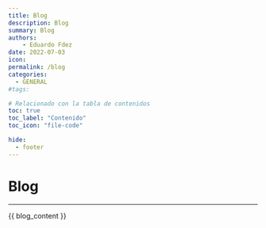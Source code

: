 ```yaml
---
title: Blog
description: Blog 
summary: Blog
authors:
    - Eduardo Fdez
date: 2022-07-03
icon: 
permalink: /blog
categories:
  - GENERAL
#tags:

# Relacionado con la tabla de contenidos
toc: true
toc_label: "Contenido"
toc_icon: "file-code"

hide:
  - footer
---
```


# Blog

- - -

{{ blog_content }}

